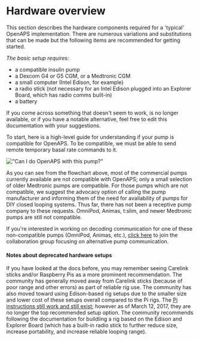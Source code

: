 # Hardware overview

This section describes the hardware components required for a 'typical' OpenAPS implementation. There are numerous variations and substitutions that can be made but the following items are recommended for getting started. 

_The basic setup requires:_
* a compatible insulin pump
* a Dexcom G4 or G5 CGM, or a Medtronic CGM
* a small computer (Intel Edison, for example)
* a radio stick (not necessary for an Intel Edison plugged into an Explorer Board, which has radio comms built-in)
* a battery 

If you come across something that doesn't seem to work, is no longer available, or if you have a notable alternative, feel free to edit this documentation with your suggestions.

To start, here is a high-level guide for understanding if your pump is compatible for OpenAPS. To be compatible, we must be able to send remote temporary basal rate commands to it.

!["Can I do OpenAPS with this pump?"](../Images/Can_I_close_the_loop_with_this_pump_July_13_2017.jpg)

As you can see from the flowchart above, most of the commercial pumps currently available are not compatible with OpenAPS; only a small selection of older Medtronic pumps are compatible.  For those pumps which are not compatible, we suggest the advocacy option of calling the pump manufacturer and informing them of the need for availability of pumps for DIY closed looping systems.  Thus far, there has not been a receptive pump company to these requests.  OmniPod, Animas, t:slim, and newer Medtronic pumps are still not compatible.  

If you're interested in working on decoding communication for one of these non-compatible pumps (OmniPod, Animas, etc.), [click here](http://bit.ly/1nTtccH) to join the collaboration group focusing on alternative pump communication.

#### Notes about deprecated hardware setups

If you have looked at the docs before, you may remember seeing Carelink sticks and/or Raspberry Pis as a more prominent recommendation. The community has generally moved away from Carelink sticks (because of poor range and other errors) as part of reliable rig use. The community has also moved toward using Edison-based rig setups due to the smaller size and lower cost of these setups overall compared to the Pi rigs. The [Pi instructions still work and still exist](https://github.com/openaps/docs/blob/master/docs/docs/walkthrough/phase-0/hardware/raspberry-pi.md); however as of March 12, 2017, they are no longer the top recommended setup option. The community recommends following the documentation for buildling a rig based on the Edison and Explorer Board (which has a built-in radio stick to further reduce size, increase portability, and increase reliable looping range). 
